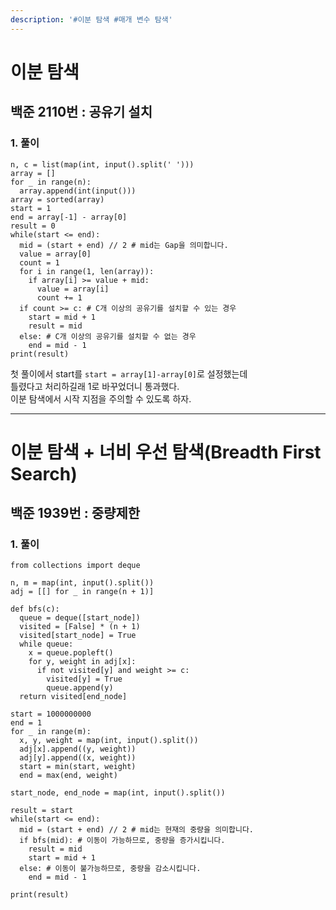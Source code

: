 ```yaml
---
description: '#이분 탐색 #매개 변수 탐색'
---
```


# 이분 탐색

## 백준 2110번 : 공유기 설치

### 1. 풀이
```text
n, c = list(map(int, input().split(' ')))
array = []
for _ in range(n):
  array.append(int(input()))
array = sorted(array)
start = 1
end = array[-1] - array[0]
result = 0
while(start <= end):
  mid = (start + end) // 2 # mid는 Gap을 의미합니다.
  value = array[0]
  count = 1
  for i in range(1, len(array)):
    if array[i] >= value + mid:
      value = array[i]
      count += 1
  if count >= c: # C개 이상의 공유기를 설치할 수 있는 경우
    start = mid + 1
    result = mid
  else: # C개 이상의 공유기를 설치할 수 없는 경우
    end = mid - 1
print(result)
```

첫 풀이에서 start를 ```start = array[1]-array[0]```로 설정했는데  
틀렸다고 처리하길래 1로 바꾸었더니 통과했다.  
이분 탐색에서 시작 지점을 주의할 수 있도록 하자.  

---
# 이분 탐색 + 너비 우선 탐색(Breadth First Search)

## 백준 1939번 : 중량제한

### 1. 풀이

```text
from collections import deque

n, m = map(int, input().split())
adj = [[] for _ in range(n + 1)]

def bfs(c):
  queue = deque([start_node])
  visited = [False] * (n + 1)
  visited[start_node] = True
  while queue:
    x = queue.popleft()
    for y, weight in adj[x]:
      if not visited[y] and weight >= c:
        visited[y] = True
        queue.append(y)
  return visited[end_node]

start = 1000000000
end = 1
for _ in range(m):
  x, y, weight = map(int, input().split())
  adj[x].append((y, weight))
  adj[y].append((x, weight))
  start = min(start, weight)
  end = max(end, weight)

start_node, end_node = map(int, input().split())

result = start
while(start <= end):
  mid = (start + end) // 2 # mid는 현재의 중량을 의미합니다.
  if bfs(mid): # 이동이 가능하므로, 중량을 증가시킵니다.
    result = mid
    start = mid + 1
  else: # 이동이 불가능하므로, 중량을 감소시킵니다.
    end = mid - 1

print(result)
```